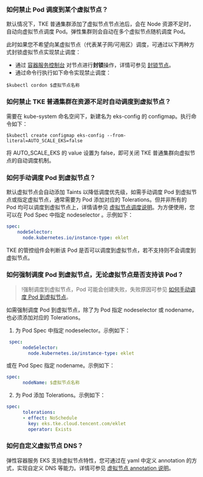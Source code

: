 ### 如何禁止 Pod 调度到某个虚拟节点？

默认情况下，TKE 普通集群添加了虚拟节点节点池后，会在 Node 资源不足时，自动向虚拟节点调度 Pod。弹性集群则会自动在多个虚拟节点随机调度 Pod。

此时如果您不希望向某虚拟节点（代表某子网/可用区）调度，可通过以下两种方式封锁虚拟节点实现禁止调度：
- 通过 [容器服务控制台](https://console.cloud.tencent.com/tke2/cluster) 对节点进行**封锁**操作，详情可参见 [封锁节点](https://cloud.tencent.com/document/product/457/32205#.E5.B0.81.E9.94.81.E8.8A.82.E7.82.B9)。
- 通过命令行执行如下命令实现禁止调度：
```plaintext
$kubectl cordon $虚拟节点名称
```

### 如何禁止 TKE 普通集群在资源不足时自动调度到虚拟节点？


需要在 kube-system 命名空间下，新建名为 eks-config 的 configmap。执行命令如下：

```plaintext
$kubectl create configmap eks-config --from-literal=AUTO_SCALE_EKS=false
```
将 AUTO_SCALE_EKS 的 value 设置为 false，即可关闭 TKE 普通集群向虚拟节点的自动调度机制。


### 如何手动调度 Pod 到虚拟节点？[](id:pod1)

默认虚拟节点会自动添加 Taints 以降低调度优先级，如需手动调度 Pod 到虚拟节点或指定虚拟节点，通常需要为 Pod 添加对应的 Tolerations。但并非所有的 Pod 均可以调度到虚拟节点上，详情请参见 [虚拟节点调度说明](https://cloud.tencent.com/document/product/457/53030)。为方便使用，您可以在 Pod Spec 中指定 nodeselector 。示例如下：

```yaml
spec:    
    nodeSelector:
      node.kubernetes.io/instance-type: eklet
```




TKE 的管控组件会判断该 Pod 是否可以调度到虚拟节点，若不支持则不会调度到虚拟节点。



### 如何强制调度 Pod 到虚拟节点，无论虚拟节点是否支持该 Pod？

>!强制调度到虚拟节点，Pod 可能会创建失败，失败原因可参见 [如何手动调度 Pod 到虚拟节点](#pod1)。

如需强制调度 Pod 到虚拟节点，除了为 Pod 指定 nodeselector 或 nodename，也必须添加对应的 Tolerations。

1. 为 Pod Spec 中指定 nodeselector。示例如下：
```yaml
 spec:    
      nodeSelector:
        node.kubernetes.io/instance-type: eklet
```
 或在 Pod Spec 指定 nodename。示例如下：
```yaml
spec: 
      nodeName: $虚拟节点名称
```

2. 为 Pod 添加 Tolerations。示例如下：
```yaml
spec: 
      tolerations: 
      - effect: NoSchedule
        key: eks.tke.cloud.tencent.com/eklet
        operator: Exists
```



### 如何自定义虚拟节点 DNS？
弹性容器服务 EKS 支持虚拟节点特性，您可通过在 yaml 中定义 annotation 的方式，实现自定义 DNS 等能力。详情可参见 [虚拟节点 annotation 说明](https://cloud.tencent.com/document/product/457/44173#.E8.99.9A.E6.8B.9F.E8.8A.82.E7.82.B9-annotation-.E8.AF.B4.E6.98.8E)。

